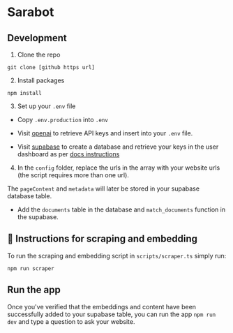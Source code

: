 # Sarabot

## Development

1. Clone the repo

```
git clone [github https url]
```

2. Install packages

```
npm install
```

3. Set up your `.env` file

- Copy `.env.production` into `.env`

- Visit [openai](https://help.openai.com/en/articles/4936850-where-do-i-find-my-secret-api-key) to retrieve API keys and insert into your `.env` file.
- Visit [supabase](https://supabase.com/) to create a database and retrieve your keys in the user dashboard as per [docs instructions](https://supabase.com/docs)

4. In the `config` folder, replace the urls in the array with your website urls (the script requires more than one url).

The `pageContent` and `metadata` will later be stored in your supabase database table.

- Add the `documents` table in the database and `match_documents` function in the supabase.

## 🧑 Instructions for scraping and embedding

To run the scraping and embedding script in `scripts/scraper.ts` simply run:

`npm run scraper`

## Run the app

Once you've verified that the embeddings and content have been successfully added to your supabase table, you can run the app `npm run dev` and type a question to ask your website.
